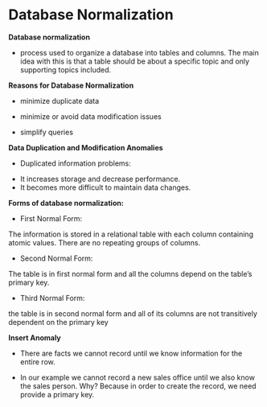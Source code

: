 # Database Normalization

**Database normalization**

- process used to organize a database into tables and columns.  The main idea with this is that a table should be about a specific topic and only supporting topics included.

**Reasons for Database Normalization**

- minimize duplicate data

- minimize or avoid data modification issues

- simplify queries

**Data Duplication and Modification Anomalies**

- Duplicated information problems:

* It increases storage and decrease performance.
* It becomes more difficult to maintain data changes.

**Forms of database normalization:**

- First Normal Form:

The information is stored in a relational table with each column containing atomic values. There are no repeating groups of columns.

- Second Normal Form:

The table is in first normal form and all the columns depend on the table’s primary key.

- Third Normal Form:

the table is in second normal form and all of its columns are not transitively dependent on the primary key

**Insert Anomaly**

- There are facts we cannot record until we know information for the entire row.  

- In our example we cannot record a new sales office until we also know the sales person.  Why?  Because in order to create the record, we need provide a primary key.  
